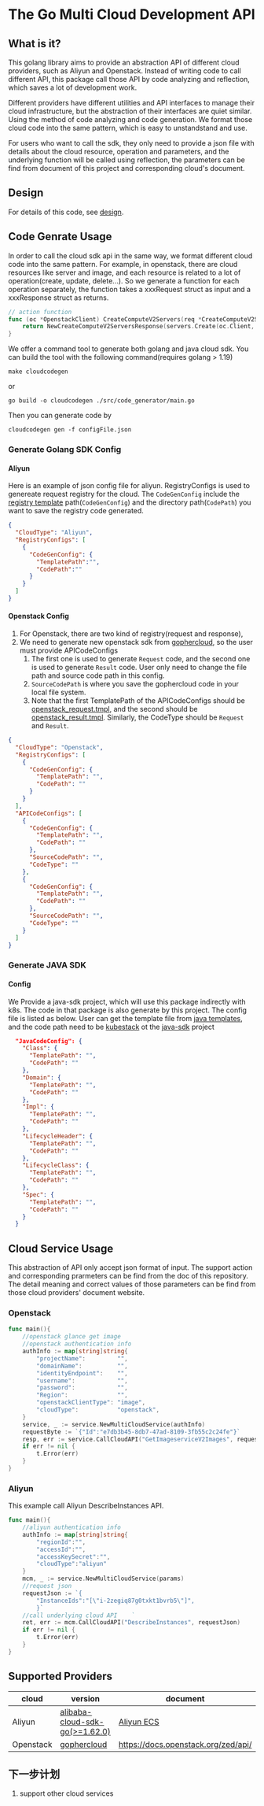 # The Go Multi Cloud Development API

## What is it?

This golang library aims to provide an abstraction API of different cloud providers, such as Aliyun and Openstack. Instead of writing code to call different API, this package call those API by code analyzing and reflection, which saves a lot of development work.

Different providers have different utilities and API interfaces to manage their cloud infrastructure, but the abstraction of their interfaces are quiet similar. Using the method of code analyzing and code generation. We format those cloud code into the same pattern, which is easy to unstandstand and use.

For users who want to call the sdk, they only need to provide a json file with details about the cloud resource, operation and parameters, and the underlying function will be called using reflection, the parameters can be find from document of this project and corresponding cloud's document. 

## Design
For details of this code, see [design](https://github.com/kube-stack/multicloud_service/blob/main/doc/design.md). 

## Code Genrate Usage

In order to call the cloud sdk api in the same way, we format different cloud code into the same pattern. For example, in openstack, there are cloud resources like server and image, and each resource is related to a lot of operation(create, update, delete...). So we generate a function for each operation separately, the function takes a xxxRequest struct as input
 and a xxxResponse struct as returns. 

```go
// action function
func (oc *OpenstackClient) CreateComputeV2Servers(req *CreateComputeV2ServersRequest)(*CreateComputeV2ServersResponse){
    return NewCreateComputeV2ServersResponse(servers.Create(oc.Client, req.Opts, ))
}
```
We offer a command tool to generate both golang and java cloud sdk. You can build the tool with 
the following command(requires golang > 1.19)
```shell
make cloudcodegen
```
or
```shell
go build -o cloudcodegen ./src/code_generator/main.go
```
Then you can generate code by
```shell
cloudcodegen gen -f configFile.json
```
### Generate Golang SDK Config
#### Aliyun
Here is an example of json config file for aliyun. RegistryConfigs is used to genereate request registry for the 
cloud. The `CodeGenConfig` include the [registry template](https://github.com/kube-stack/multicloud_service/blob/main/src/code_generator/templates/registry.tmpl) path(`CodeGenConfig`) and the directory path(`CodePath`) you 
want to save the registry code generated. 
```json
{
  "CloudType": "Aliyun",
  "RegistryConfigs": [
    {
      "CodeGenConfig": {
        "TemplatePath":"",
        "CodePath":""
      }
    }
  ]
}
```

#### Openstack Config
1. For Openstack, there are two kind of registry(request and response),
2. We need to generate new openstack sdk from [gophercloud](https://github.com/gophercloud/gophercloud), so the user must provide APICodeConfigs
   1. The first one is used to generate `Request` code, and the second one is used to generate `Result` code. User only need to change the file path and source code path in this config.
   2. `SourceCodePath` is where you save the gophercloud code in your local file system.
   2. Note that the first TemplatePath of the APICodeConfigs should be [openstack_request.tmpl](https://github.com/kube-stack/multicloud_service/blob/main/src/code_generator/templates/openstack_request.tmpl), and the second should be [openstack_result.tmpl](https://github.com/kube-stack/multicloud_service/blob/main/src/code_generator/templates/openstack_result.tmpl). Similarly, the 
      CodeType should be `Request` and `Result`.
```json
{
  "CloudType": "Openstack",
  "RegistryConfigs": [
    {
      "CodeGenConfig": {
        "TemplatePath": "",
        "CodePath": ""
      }
    }
  ],
  "APICodeConfigs": [
    {
      "CodeGenConfig": {
        "TemplatePath": "",
        "CodePath": ""
      },
      "SourceCodePath": "",
      "CodeType": ""
    },
    {
      "CodeGenConfig": {
        "TemplatePath": "",
        "CodePath": ""
      },
      "SourceCodePath": "",
      "CodeType": ""
    }
  ]
}
```
### Generate JAVA SDK
#### Config
We Provide a java-sdk project, which will use this package indirectly with k8s. The code in that package is also 
generate by this project. The config file is listed as below. User can get the template file from [java templates](https://github.com/kube-stack/multicloud_service/tree/main/src/code_generator/templates), and the code path need to 
be [kubestack](https://github.com/kube-stack/java-sdk/tree/master/src/main/java/io/github/kubestack) ot the 
[java-sdk](https://github.com/kube-stack/java-sdk) project

```json
  "JavaCodeConfig": {
    "Class": {
      "TemplatePath": "",
      "CodePath": ""
    },
    "Domain": {
      "TemplatePath": "",
      "CodePath": ""
    },
    "Impl": {
      "TemplatePath": "",
      "CodePath": ""
    },
    "LifecycleHeader": {
      "TemplatePath": "",
      "CodePath": ""
    },
    "LifecycleClass": {
      "TemplatePath": "",
      "CodePath": ""
    },
    "Spec": {
      "TemplatePath": "",
      "CodePath": ""
    }
  }
```

## Cloud Service Usage
This abstraction of API only accept json format of input. The support action and corresponding prarmeters can be find from the doc of this repository. The detail meaning and correct values of those parameters can be find from those cloud providers' document website.

### Openstack

```go
func main(){
    //openstack glance get image
    //openstack authentication info
    authInfo := map[string]string{
        "projectName":         "",
        "domainName":          "",
        "identityEndpoint":    "",
		"username":            "",
        "password":            "",
        "Region":              "",
        "openstackClientType": "image",
        "cloudType":           "openstack",
    }
    service, _ := service.NewMultiCloudService(authInfo)
    requestByte := `{"Id":"e7db3b45-8db7-47ad-8109-3fb55c2c24fe"}`
    resp, err := service.CallCloudAPI("GetImageserviceV2Images", requestByte)
    if err != nil {
        t.Error(err)
    }
}
```

### Aliyun

This example call Aliyun DescribeInstances API.

```go
func main(){
    //aliyun authentication info 
    authInfo := map[string]string{
        "regionId":"",
        "accessId":"",
        "accessKeySecret":"",
        "cloudType":"aliyun"
    }
    mcm, _ := service.NewMultiCloudService(params)
    //request json
    requestJson := `{
        "InstanceIds":"[\"i-2zegiq87g0txkt1bvrb5\"]",
        }`
    //call underlying cloud API    `	
    ret, err := mcm.CallCloudAPI("DescribeInstances", requestJson)
    if err != nil {
        t.Error(err)
    }
}
```

## Supported Providers
| cloud                 | version                                                                           | document       |
|-----------------------|-----------------------------------------------------------------------------------|----------------|
| Aliyun                | [alibaba-cloud-sdk-go(\>=1.62.0)](https://github.com/aliyun/alibaba-cloud-sdk-go) | [Aliyun ECS](https://help.aliyun.com/document_detail/25485.html) |
| Openstack  | [gophercloud](https://github.com/gophercloud/gophercloud)                                                                   |https://docs.openstack.org/zed/api/|

## 下一步计划
1. support other cloud services